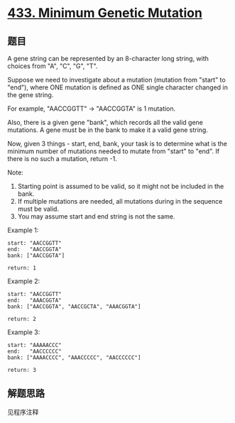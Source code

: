 # [433. Minimum Genetic Mutation](https://leetcode-cn.com/problems/minimum-genetic-mutation/)

## 题目

A gene string can be represented by an 8-character long string, with choices from "A", "C", "G", "T".

Suppose we need to investigate about a mutation (mutation from "start" to "end"), where ONE mutation is defined as ONE single character changed in the gene string.

For example, "AACCGGTT" -> "AACCGGTA" is 1 mutation.

Also, there is a given gene "bank", which records all the valid gene mutations. A gene must be in the bank to make it a valid gene string.

Now, given 3 things - start, end, bank, your task is to determine what is the minimum number of mutations needed to mutate from "start" to "end". If there is no such a mutation, return -1.

Note:

1. Starting point is assumed to be valid, so it might not be included in the bank.
1. If multiple mutations are needed, all mutations during in the sequence must be valid.
1. You may assume start and end string is not the same.

Example 1:

```text
start: "AACCGGTT"
end:   "AACCGGTA"
bank: ["AACCGGTA"]

return: 1
```

Example 2:

```text
start: "AACCGGTT"
end:   "AAACGGTA"
bank: ["AACCGGTA", "AACCGCTA", "AAACGGTA"]

return: 2
```

Example 3:

```text
start: "AAAAACCC"
end:   "AACCCCCC"
bank: ["AAAACCCC", "AAACCCCC", "AACCCCCC"]

return: 3
```

## 解题思路

见程序注释
